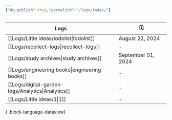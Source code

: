 ```yaml
---
{"dg-publish":true,"permalink":"/logs/index/"}
---
```



| Logs                                                 | 🗓️                |
| ---------------------------------------------------- | ------------------ |
| [[Logs/Little ideas/todolist\|todolist]]          | August 22, 2024    |
| [[Logs/recollect-logs\|recollect-logs]]           | \-                 |
| [[Logs/study archives\|study archives]]           | September 01, 2024 |
| [[Logs/engineering books\|engineering books]]     | \-                 |
| [[Logs/digital-garden-logs/Analytics\|Analytics]] | \-                 |
| [[Logs/Little ideas/1\|1]]                        | \-                 |

{ .block-language-dataview}
